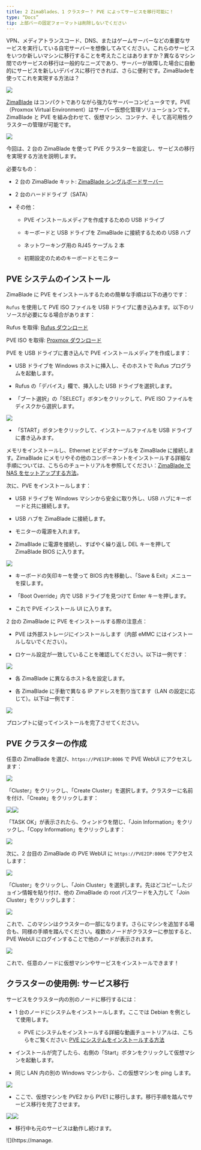 ```yaml
---
title: 2 ZimaBlades、1 クラスター？ PVE によってサービスを移行可能に！
type: “Docs”
tip: 上部バーの固定フォーマットは削除しないでください
---
```

VPN、メディアトランスコード、DNS、またはゲームサーバーなどの重要なサービスを実行している自宅サーバーを想像してみてください。これらのサービスをいつか新しいマシンに移行することを考えたことはありますか？異なるマシン間でのサービスの移行は一般的なニーズであり、サーバーが故障した場合に自動的にサービスを新しいデバイスに移行できれば、さらに便利です。ZimaBladeを使ってこれを実現する方法は？

![](https://manage.icewhale.io/api/static/docs/1720063069079_copyImage.jpeg)

[ZimaBlade](https://shop.zimaspace.com/products/zimablade-single-board-server-for-cyber-native) はコンパクトでありながら強力なサーバーコンピュータです。PVE（Proxmox Virtual Environment）はサーバー仮想化管理ソリューションです。ZimaBlade と PVE を組み合わせて、仮想マシン、コンテナ、そして高可用性クラスターの管理が可能です。

![](https://manage.icewhale.io/api/static/docs/1720063069927_copyImage.png)

  

今回は、2 台の ZimaBlade を使って PVE クラスターを設定し、サービスの移行を実現する方法を説明します。

  

必要なもの：

*   2 台の ZimaBlade キット: [ZimaBlade シングルボードサーバー](https://shop.zimaspace.com/products/zimablade-single-board-server-for-cyber-native)
    
*   2 台のハードドライブ（SATA）
    
*   その他：
    
    *   PVE インストールメディアを作成するための USB ドライブ
        
    *   キーボードと USB ドライブを ZimaBlade に接続するための USB ハブ
        
    *   ネットワーキング用の RJ45 ケーブル 2 本
        
    *   初期設定のためのキーボードとモニター
        

## PVE システムのインストール

ZimaBlade に PVE をインストールするための簡単な手順は以下の通りです：

  

`Rufus` を使用して PVE ISO ファイルを USB ドライブに書き込みます。以下のリソースが必要になる場合があります：

Rufus を取得: [Rufus ダウンロード](https://rufus.ie/)

PVE ISO を取得: [Proxmox ダウンロード](https://www.proxmox.com/en/downloads)

PVE を USB ドライブに書き込んで PVE インストールメディアを作成します：

*   USB ドライブを Windows ホストに挿入し、そのホストで Rufus プログラムを起動します。
    
*   Rufus の「デバイス」欄で、挿入した USB ドライブを選択します。
    
*   「ブート選択」の「SELECT」ボタンをクリックして、PVE ISO ファイルをディスクから選択します。
    

![](https://manage.icewhale.io/api/static/docs/1720063070516_copyImage.png)

*   「START」ボタンをクリックして、インストールファイルを USB ドライブに書き込みます。
    

  

メモリをインストールし、Ethernet とビデオケーブルを ZimaBlade に接続します。ZimaBlade にメモリやその他のコンポーネントをインストールする詳細な手順については、こちらのチュートリアルを参照してください：[ZimaBlade で NAS をセットアップする方法](https://www.zimaspace.com/docs/docs/How-to-set-up-a-NAS-with-ZimaBlade.html)。

  

次に、PVE をインストールします：

*   USB ドライブを Windows マシンから安全に取り外し、USB ハブにキーボードと共に接続します。
    
*   USB ハブを ZimaBlade に接続します。
    
*   モニターの電源を入れます。
    
*   ZimaBlade に電源を接続し、すばやく繰り返し DEL キーを押して ZimaBlade BIOS に入ります。
    

![](https://manage.icewhale.io/api/static/docs/1720063071163_copyImage.jpeg)

*   キーボードの矢印キーを使って BIOS 内を移動し、「Save & Exit」メニューを探します。
    
*   「Boot Override」内で USB ドライブを見つけて Enter キーを押します。
    
*   これで PVE インストール UI に入ります。
    

  

2 台の ZimaBlade に PVE をインストールする際の注意点：

*   PVE は外部ストレージにインストールします（内部 eMMC にはインストールしないでください）。
    
*   ロケール設定が一致していることを確認してください。以下は一例です：

![](https://manage.icewhale.io/api/static/docs/1720063616916_image.png)

*   各 ZimaBlade に異なるホスト名を設定します。
    
*   各 ZimaBlade に手動で異なる IP アドレスを割り当てます（LAN の設定に応じて）。以下は一例です：

  ![](https://manage.icewhale.io/api/static/docs/1720063563445_image.png)

プロンプトに従ってインストールを完了させてください。

PVE クラスターの作成
-------------

任意の ZimaBlade を選び、`https://PVE1IP:8006` で PVE WebUI にアクセスします：

![](https://manage.icewhale.io/api/static/docs/1720063072977_copyImage.png)

  

「Cluster」をクリックし、「Create Cluster」を選択します。クラスターに名前を付け、「Create」をクリックします：

![](https://manage.icewhale.io/api/static/docs/1720063073525_copyImage.png)![](https://manage.icewhale.io/api/static/docs/1720063074070_copyImage.png)

「TASK OK」が表示されたら、ウィンドウを閉じ、「Join Information」をクリックし、「Copy Information」をクリックします：

![](https://manage.icewhale.io/api/static/docs/1720063074636_copyImage.png)

次に、2 台目の ZimaBlade の PVE WebUI に `https://PVE2IP:8006` でアクセスします：

![](https://manage.icewhale.io/api/static/docs/1720063075226_copyImage.png)

「Cluster」をクリックし、「Join Cluster」を選択します。先ほどコピーしたジョイン情報を貼り付け、他の ZimaBlade の root パスワードを入力して「Join Cluster」をクリックします：

![](https://manage.icewhale.io/api/static/docs/1720063075739_copyImage.png)

これで、このマシンはクラスターの一部になります。さらにマシンを追加する場合も、同様の手順を踏んでください。複数のノードがクラスターに参加すると、PVE WebUI にログインすることで他のノードが表示されます。

![](https://manage.icewhale.io/api/static/docs/1720063076277_copyImage.png)

これで、任意のノードに仮想マシンやサービスをインストールできます！

クラスターの使用例: サービス移行
---------------------

サービスをクラスター内の別のノードに移行するには：

*   1 台のノードにシステムをインストールします。ここでは Debian を例として使用します。
    
    *   PVE にシステムをインストールする詳細な動画チュートリアルは、こちらをご覧ください: [PVE にシステムをインストールする方法](https://www.youtube.com/watch?v=K4pOkBwJMg8)
        
*   インストールが完了したら、右側の「Start」ボタンをクリックして仮想マシンを起動します。
    
*   同じ LAN 内の別の Windows マシンから、この仮想マシンを ping します。
    

![](https://manage.icewhale.io/api/static/docs/1720063076945_copyImage.png)

*   ここで、仮想マシンを PVE2 から PVE1 に移行します。移行手順を踏んでサービス移行を完了させます。
    

![](https://manage.icewhale.io/api/static/docs/1720063077580_copyImage.png)![](https://manage.icewhale.io/api/static/docs/1720063078124_copyImage.png)

*   移行中も元のサービスは動作し続けます。
    

![](https://manage.